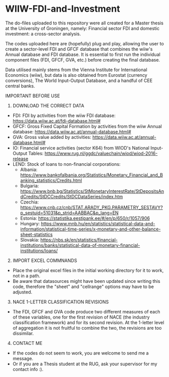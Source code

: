 # WIIW-FDI-and-Investment
The do-files uploaded to this repository were all created for a Master thesis at the University of Groningen, namely: Financial sector FDI and domestic investment: a cross-sector analysis. 

The codes uploaded here are (hopefully) plug and play, allowing the user to create a sector-level FDI and GFCF database that combines the wiiw's Annual database and FDI database. It is essential to first run the individual component files (FDI, GFCF, GVA, etc.) before creating the final database.

Data utilised mainly stems from the Vienna Institute for International Economics (wiiw), but data is also obtained from Eurostat (currency conversions), The World Input-Output Database, and a handful of CEE central banks.

IMPORTANT BEFORE USE
1. DOWNLOAD THE CORRECT DATA
- FDI: FDI by activities from the wiiw FDI database: https://data.wiiw.ac.at/fdi-database.html#
- GFCF: Gross Fixed Capital Formation by activities from the wiiw Annual database: https://data.wiiw.ac.at/annual-database.html#
- GVA: Gross value added by activities: https://data.wiiw.ac.at/annual-database.html#
- IO: Financial service activities (sector K64) from WIOD's National Input-Output Tables: https://www.rug.nl/ggdc/valuechain/wiod/wiod-2016-release
- LEND: Stock of loans to non-financial corporations: 
  - Albania: https://www.bankofalbania.org/Statistics/Monetary_Financial_and_Banking_statistics/Credits.html
  - Bulgaria: https://www.bnb.bg/Statistics/StMonetaryInterestRate/StDepositsAndCredits/StDCCredits/StDCDataSeries/index.htm
  - Czechia: https://www.cnb.cz/cnb/STAT.ARADY_PKG.PARAMETRY_SESTAVY?p_sestuid=51031&p_strid=AABBAC&p_lang=EN
  - Estonia: https://statistika.eestipank.ee/#/en/p/650/r/1057/906
  - Hungary: https://www.mnb.hu/en/statistics/statistical-data-and-information/statistical-time-series/x-monetary-and-other-balance-sheet-statistics
  - Slovakia: https://nbs.sk/en/statistics/financial-institutions/banks/statistical-data-of-monetary-financial-institutions/loans/

2. IMPORT EXCEL COMMNANDS
- Place the original excel files in the initial working directory for it to work, not in a path.
- Be aware that datasources might have been updated since writing this code, therefore the "sheet" and "cellrange" options may have to be adjusted.

3. NACE 1-LETTER CLASSIFICATION REVISIONS
- The FDI, GFCF and GVA code produce two different measures of each of these variables, one for the first revision of NACE (the industry classification framework) and for its second revision. At the 1-letter level of aggregation it is not fruitful to combine the two, the revisions are too dissimilar.

4. CONTACT ME
- If the codes do not seem to work, you are welcome to send me a message.
- Or if you are a Thesis student at the RUG, ask your supervisor for my contact info :).
